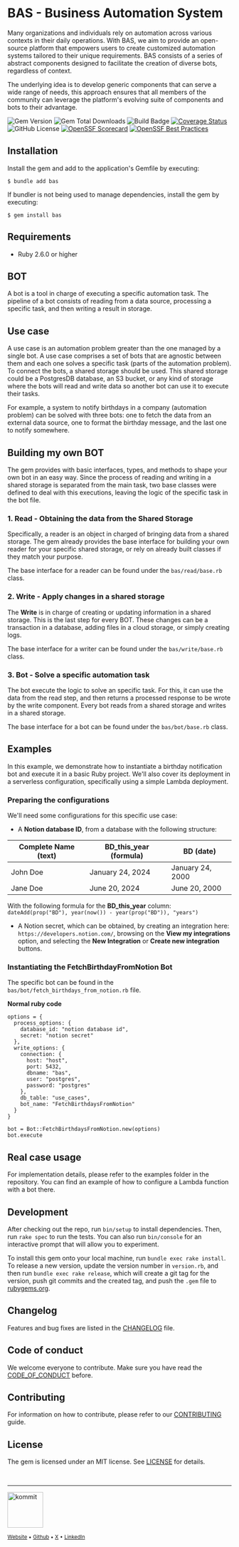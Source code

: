 # BAS - Business Automation System

Many organizations and individuals rely on automation across various contexts in their daily operations. With BAS, we aim to provide an open-source platform that empowers users to create customized automation systems tailored to their unique requirements. BAS consists of a series of abstract components designed to facilitate the creation of diverse bots, regardless of context.

The underlying idea is to develop generic components that can serve a wide range of needs, this approach ensures that all members of the community can leverage the platform's evolving suite of components and bots to their advantage.

![Gem Version](https://img.shields.io/gem/v/bas?style=for-the-badge)
![Gem Total Downloads](https://img.shields.io/gem/dt/bas?style=for-the-badge)
![Build Badge](https://img.shields.io/github/actions/workflow/status/kommitters/bas/ci.yml?style=for-the-badge)
[![Coverage Status](https://img.shields.io/coveralls/github/kommitters/bas?style=for-the-badge)](https://coveralls.io/github/kommitters/bas?branch=main)
![GitHub License](https://img.shields.io/github/license/kommitters/bas?style=for-the-badge)
[![OpenSSF Scorecard](https://img.shields.io/ossf-scorecard/github.com/kommitters/bas?label=openssf%20scorecard&style=for-the-badge)](https://api.securityscorecards.dev/projects/github.com/kommitters/bas)
[![OpenSSF Best Practices](https://img.shields.io/cii/summary/8713?label=openssf%20best%20practices&style=for-the-badge)](https://bestpractices.coreinfrastructure.org/projects/8713)

## Installation

Install the gem and add to the application's Gemfile by executing:

    $ bundle add bas

If bundler is not being used to manage dependencies, install the gem by executing:

    $ gem install bas

## Requirements

* Ruby 2.6.0 or higher

## BOT
A bot is a tool in charge of executing a specific automation task. The pipeline of a bot consists of reading from a data source, processing a specific task, and then writing a result in storage.

## Use case
A use case is an automation problem greater than the one managed by a single bot. A use case comprises a set of bots that are agnostic between them and each one solves a specific task (parts of the automation problem). To connect the bots, a shared storage should be used. This shared storage could be a PostgresDB database, an S3 bucket, or any kind of storage where the bots will read and write data so another bot can use it to execute their tasks.

For example, a system to notify birthdays in a company (automation problem) can be solved with three bots: one to fetch the data from an external data source, one to format the birthday message, and the last one to notify somewhere.

## Building my own BOT

The gem provides with basic interfaces, types, and methods to shape your own bot in an easy way. Since the process of reading and writing in a shared storage is separated from the main task, two base classes were defined to deal with this executions, leaving the logic of the specific task in the bot file.

### 1. Read - Obtaining the data from the Shared Storage

Specifically, a reader is an object in charged of bringing data from a shared storage. The gem already provides the base interface
for building your own reader for your specific shared storage, or rely on already built classes if they match your purpose.

The base interface for a reader can be found under the `bas/read/base.rb` class.

### 2. Write - Apply changes in a shared storage
The **Write** is in charge of creating or updating information in a shared storage. This is the last step for every BOT. These changes can be a transaction in a database, adding files in a cloud storage, or simply creating logs.

The base interface for a writer can be found under the `bas/write/base.rb` class.

### 3. Bot - Solve a specific automation task
The bot execute the logic to solve an specific task. For this, it can use the data from the read step, and then returns a processed response to be wrote by the write component. Every bot reads from a shared storage and writes in a shared storage.

The base interface for a bot can be found under the `bas/bot/base.rb` class.

## Examples

In this example, we demonstrate how to instantiate a birthday notification bot and execute it in a basic Ruby project. We'll also cover its deployment in a serverless configuration, specifically using a simple Lambda deployment.

### Preparing the configurations

We'll need some configurations for this specific use case:
* A **Notion database ID**, from a database with the following structure:

| Complete Name (text) |    BD_this_year (formula)   |         BD (date)        |
| -------------------- | --------------------------- | ------------------------ |
|       John Doe       |       January 24, 2024      |      January 24, 2000    |
|       Jane Doe       |       June 20, 2024         |      June 20, 2000       |

With the following formula for the **BD_this_year** column: `dateAdd(prop("BD"), year(now()) - year(prop("BD")), "years")`

* A Notion secret, which can be obtained, by creating an integration here: `https://developers.notion.com/`, browsing on the **View my integrations** option, and selecting the **New Integration** or **Create new integration** buttons.

### Instantiating the FetchBirthdayFromNotion Bot

The specific bot can be found in the `bas/bot/fetch_birthdays_from_notion.rb` file.

**Normal ruby code**
```
options = {
  process_options: {
    database_id: "notion database id",
    secret: "notion secret"
  },
  write_options: {
    connection: {
      host: "host",
      port: 5432,
      dbname: "bas",
      user: "postgres",
      password: "postgres"
    },
    db_table: "use_cases",
    bot_name: "FetchBirthdaysFromNotion"
  }
}

bot = Bot::FetchBirthdaysFromNotion.new(options)
bot.execute

```

## Real case usage
For implementation details, please refer to the examples folder in the repository. You can find an example of how to configure a Lambda function with a bot there.

## Development

After checking out the repo, run `bin/setup` to install dependencies. Then, run `rake spec` to run the tests. You can also run `bin/console` for an interactive prompt that will allow you to experiment.

To install this gem onto your local machine, run `bundle exec rake install`. To release a new version, update the version number in `version.rb`, and then run `bundle exec rake release`, which will create a git tag for the version, push git commits and the created tag, and push the `.gem` file to [rubygems.org](https://rubygems.org).

## Changelog

Features and bug fixes are listed in the [CHANGELOG][changelog] file.

## Code of conduct

We welcome everyone to contribute. Make sure you have read the [CODE_OF_CONDUCT][coc] before.

## Contributing

For information on how to contribute, please refer to our [CONTRIBUTING][contributing] guide.

## License

The gem is licensed under an MIT license. See [LICENSE][license] for details.

<br/>

<hr/>

[<img src="https://github.com/kommitters/chaincerts-smart-contracts/assets/1649973/d60d775f-166b-4968-89b6-8be847993f8c" width="80px" alt="kommit"/>](https://kommit.co)

<sub>

[Website][kommit-website] •
[Github][kommit-github] •
[X][kommit-x] •
[LinkedIn][kommit-linkedin]

</sub>

[license]: https://github.com/kommitters/bas/blob/main/LICENSE
[coc]: https://github.com/kommitters/bas/blob/main/CODE_OF_CONDUCT.md
[changelog]: https://github.com/kommitters/bas/blob/main/CHANGELOG.md
[contributing]: https://github.com/kommitters/bas/blob/main/CONTRIBUTING.md
[kommit-website]: https://kommit.co
[kommit-github]: https://github.com/kommitters
[kommit-x]: https://twitter.com/kommitco
[kommit-linkedin]: https://www.linkedin.com/company/kommit-co

